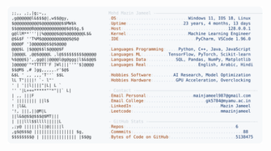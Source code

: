 <picture>
  <source srcset="https://raw.githubusercontent.com/mmazinjameel/mmazinjameel/main/dark_mode.svg?v=1742321628" media="(prefers-color-scheme: dark)">
  <img src="https://raw.githubusercontent.com/mmazinjameel/mmazinjameel/main/light_mode.svg?v=1742321628">
</picture>
